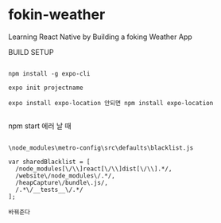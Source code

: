 # fokin-weather
Learning React Native by Building a foking Weather App


BUILD SETUP

```

npm install -g expo-cli

expo init projectname

expo install expo-location 안되면 npm install expo-location


```


npm start 에러 날 때

```

\node_modules\metro-config\src\defaults\blacklist.js

var sharedBlacklist = [
  /node_modules[\/\\]react[\/\\]dist[\/\\].*/,
  /website\/node_modules\/.*/,
  /heapCapture\/bundle\.js/,
  /.*\/__tests__\/.*/
];

바꿔준다

```

